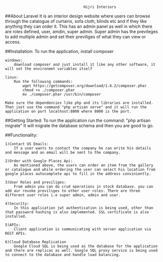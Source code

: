 										Hijri Interiors

##About Laravel
	It is an interior design website where users can browse through the catalogue of curtains, sofa cloth, blinds etc and if they like anything they can order it.
	This has an admin panel as well in which there are roles defined, user, amdin, super admin. Super admin has the previleges to add multiple admin and set their previliges of what they can view or access.

##Installation:
	To run the application, install composer

	windows:
		download composer and just install it like any other software, it will set the environmet variables itself

	linux:
		Run the following commands:
			wget https://getcomposer.org/download/1.6.2/composer.phar
			chmod +x ./composer.phar 
			mv ./composer.phar /usr/bin/composer

	Make sure the dependencies like php and its libraries are installed. Then just use the command "php artisan serve" and it will run the application on port localhost:8000 where 8000 is the port.

##Getting Started:
	To run the application run the command:
		"php artisan migrate"
	It will migrate the database schema and then you are good to go.
	
##Functionality:

	1)Contact US Emails:
		If a user wants to contact the company he can write his details and message and an email will be sent to the company.

	2)Order with Google Places Api:
		As mentioned above, the users can order an item from the gallery or catalogue and while ordering the user can select his location from google places autocomplete api to fill in the address conviniently.

	3)User Roles and previliges:
		From admin you can do crud operations in stock database. you can add aur revoke previliges to other user roles. There are three different user roles i.e super admin, admin and user.

	4)Security:
		In this application jwt authentication is being used, other than that password hashing is also implemented. SSL certificate is also installed.

	5)APIs:
		Client application is communicating with server application via REST APIs.

	6)Cloud Database Replication
		Google Cloud SQL is being used as the database for the application and there are replicas as well. Google SQL proxy service is being used to connect to the database and handle load balancing.